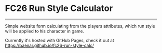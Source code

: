 # FC26 Run Style Calculator
---
Simple website form calculating from the players attributes, which run style will be applied to his character in game.

Currently it's hosted with GitHub Pages, check it out at https://baenar.github.io/fc26-run-style-calc/
